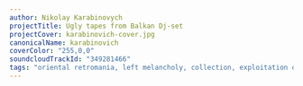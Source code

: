 ```yaml
---
author: Nikolay Karabinovych
projectTitle: Ugly tapes from Balkan Dj-set
projectCover: karabinovich-cover.jpg
canonicalName: karabinovich
coverColor: "255,0,0"
soundcloudTrackId: "349281466"
tags: "oriental retromania, left melancholy, collection, exploitation of hidden motivation, Joy Acceleration, political dancefloor"
---
```

